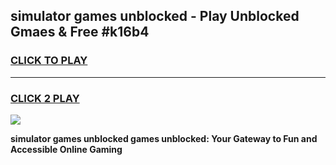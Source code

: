 
## simulator games unblocked - Play Unblocked Gmaes & Free #k16b4
<h3>
<a href="https://premium.freeplayer.one?title=simulator_games_unblocked&ref=03M">CLICK TO PLAY</a></h3>
<hr>

<h3>
<a href="https://premium.freeplayer.one?title=simulator_games_unblocked&ref=03M">CLICK 2 PLAY</a>
  
</h3>

<a href="https://premium.freeplayer.one?title=simulator_games_unblocked&ref=03M"><img src="https://clearcache.store/games.png"></a>


**simulator games unblocked games unblocked: Your Gateway to Fun and Accessible Online Gaming**
